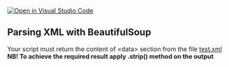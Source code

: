 [![Open in Visual Studio Code](https://classroom.github.com/assets/open-in-vscode-c66648af7eb3fe8bc4f294546bfd86ef473780cde1dea487d3c4ff354943c9ae.svg)](https://classroom.github.com/online_ide?assignment_repo_id=7924831&assignment_repo_type=AssignmentRepo)
## Parsing XML with BeautifulSoup

Your script must return the content of \<data\> section from the file [test.xml](http://upload.itcollege.ee/~aleksei/test.xml)<br>
**NB! To achieve the required result apply .strip() method on the output**
